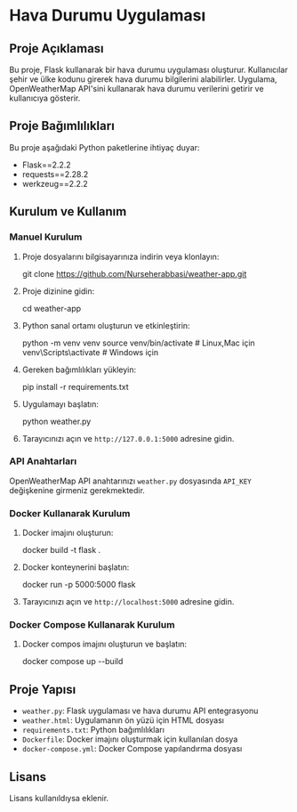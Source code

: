 # Hava Durumu Uygulaması

## Proje Açıklaması

Bu proje, Flask kullanarak bir hava durumu uygulaması oluşturur. Kullanıcılar şehir ve ülke kodunu girerek hava durumu bilgilerini alabilirler. Uygulama, OpenWeatherMap API'sini kullanarak hava durumu verilerini getirir ve kullanıcıya gösterir.

## Proje Bağımlılıkları

Bu proje aşağıdaki Python paketlerine ihtiyaç duyar:

- Flask==2.2.2
- requests==2.28.2
- werkzeug==2.2.2

## Kurulum ve Kullanım

### Manuel Kurulum

1. Proje dosyalarını bilgisayarınıza indirin veya klonlayın:

    git clone https://github.com/Nurseherabbasi/weather-app.git

2. Proje dizinine gidin:

    cd weather-app

3. Python sanal ortamı oluşturun ve etkinleştirin:

    python -m venv venv
    source venv/bin/activate  # Linux,Mac için
    venv\Scripts\activate     # Windows için

4. Gereken bağımlılıkları yükleyin:

    pip install -r requirements.txt

5. Uygulamayı başlatın:

    python weather.py

6. Tarayıcınızı açın ve `http://127.0.0.1:5000` adresine gidin.

### API Anahtarları

OpenWeatherMap API anahtarınızı `weather.py` dosyasında `API_KEY` değişkenine girmeniz gerekmektedir.


### Docker Kullanarak Kurulum

1. Docker imajını oluşturun:

    docker build -t flask .

2. Docker konteynerini başlatın:

    docker run -p 5000:5000 flask

3. Tarayıcınızı açın ve `http://localhost:5000` adresine gidin.

### Docker Compose Kullanarak Kurulum

1. Docker compos imajını oluşturun ve başlatın:
   
    docker compose up --build

## Proje Yapısı

- `weather.py`: Flask uygulaması ve hava durumu API entegrasyonu
- `weather.html`: Uygulamanın ön yüzü için HTML dosyası
- `requirements.txt`: Python bağımlılıkları
- `Dockerfile`: Docker imajını oluşturmak için kullanılan dosya
- `docker-compose.yml`: Docker Compose yapılandırma dosyası

## Lisans
Lisans kullanıldıysa eklenir.
